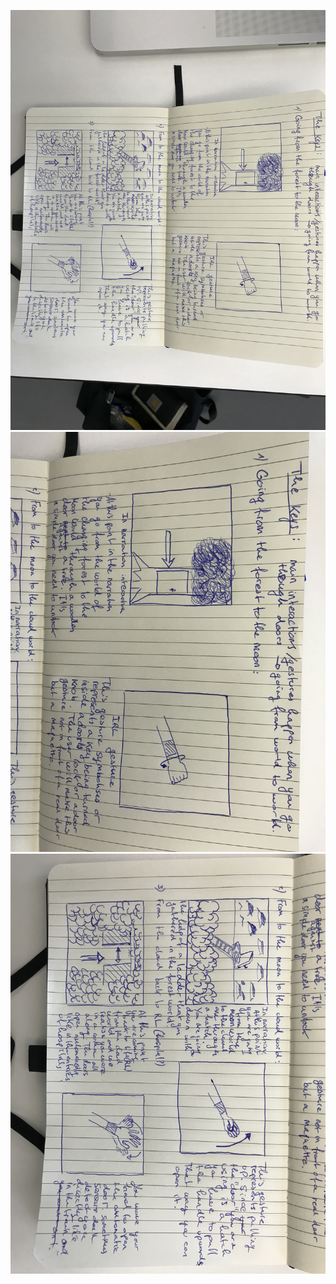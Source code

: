 ![Something](images/IMG_1176.jpg)
![Something](images/IMG_1177.jpg)
![Something](images/IMG_1178.jpg)